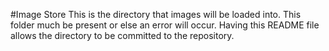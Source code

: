 #Image Store
This is the directory that images will be loaded into.
This folder much be present or else an error will occur.
Having this README file allows the directory to be committed to the repository.
